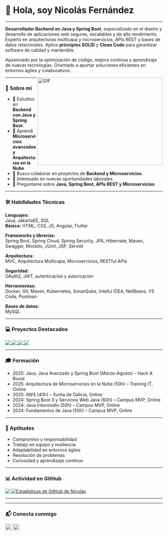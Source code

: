 

# 👋 Hola, soy Nicolás Fernández

---

**Desarrollador Backend en Java y Spring Boot**, especializado en el diseño y desarrollo de aplicaciones web seguras, escalables y de alto rendimiento.  
Experto en arquitecturas multicapa y microservicios, APIs REST y bases de datos relacionales. Aplico **principios SOLID** y **Clean Code** para garantizar software de calidad y mantenible.  

Apasionado por la optimización de código, mejora continua y aprendizaje de nuevas tecnologías. Orientado a aportar soluciones eficientes en entornos ágiles y colaborativos.

<img align="right" alt="GIF" src="https://owaisnoor.info/blog/wp-content/uploads/2019/03/maxresdefault.jpg" width="400" height="280" />

---

### 🚀 Sobre mí
- 🔭 Estudios en  **Backend con Java y Spring Boot**.  
- 🌱 Aprendi **Microservicios avanzados y Arquitecturas en la Nube**.  
- 👯 Busco colaborar en proyectos de **Backend y Microservicios**.  
- 🤔 Interesado en nuevas oportunidades laborales.  
- 💬 Pregúntame sobre **Java, Spring Boot, APIs REST y Microservicios**.  

---

### 🛠 Habilidades Técnicas

**Lenguajes:**  
Java, JakartaEE, SQL  
**Básico:** HTML, CSS, JS, Angular, Flutter  

**Frameworks y librerías:**  
Spring Boot, Spring Cloud, Spring Security, JPA, Hibernate, Maven, Swagger, Mockito, JUnit, JSP, Servlet  

**Arquitectura:**  
MVC, Arquitectura Multicapa, Microservicios, RESTful APIs  

**Seguridad:**  
OAuth2, JWT, autenticación y autorización  

**Herramientas:**  
Docker, Git, Maven, Kubernetes, SonarQube, IntelliJ IDEA, NetBeans, VS Code, Postman  

**Bases de datos:**  
MySQL  

---

### 💻 Proyectos Destacados

<a href="https://github.com/noarphelp/AgenciaViajes">
  <img align="center" src="https://github-readme-stats.vercel.app/api/pin/?username=noarphelp&repo=AgenciaViajes&theme=tokyonight" />
</a>

<a href="https://github.com/noarphelp/ContabilidadProductos">
  <img align="center" src="https://github-readme-stats.vercel.app/api/pin/?username=noarphelp&repo=ContabilidadProductos&theme=tokyonight" />
</a>

<a href="https://github.com/noarphelp/TocaTurno">
  <img align="center" src="https://github-readme-stats.vercel.app/api/pin/?username=noarphelp&repo=TocaTurno&theme=tokyonight" />
</a>

<a href="https://github.com/noarphelp/SmartMarket">
  <img align="center" src="https://github-readme-stats.vercel.app/api/pin/?username=noarphelp&repo=SmartMarket&theme=tokyonight" />
</a>

---

### 🎓 Formación

- 2025: Java, Java Avanzado y Spring Boot (Marzo–Agosto) – Hack A Boost  
- 2025: Arquitectura de Microservicios en la Nube (50h) – Training IT, Online  
- 2025: AWS (40h) – Xunta de Galicia, Online  
- 2024: Spring Boot 3 y Servicios Web Java (60h) – Campus MVP, Online  
- 2024: Java Intermedio (50h) – Campus MVP, Online  
- 2024: Fundamentos de Java (50h) – Campus MVP, Online  

---

### 🌟 Aptitudes

- Compromiso y responsabilidad  
- Trabajo en equipo y resiliencia  
- Adaptabilidad en entornos ágiles  
- Resolución de problemas  
- Curiosidad y aprendizaje continuo  

---

### 📊 Actividad en GitHub

<a href="https://github.com/noarphelp">
  <img align="left" src="https://github-readme-stats.vercel.app/api/top-langs/?username=noarphelp&theme=tokyonight" />
</a>

<a href="https://github.com/noarphelp">
  <img align="center" src="https://github-readme-stats.vercel.app/api?username=noarphelp&show_icons=true&theme=tokyonight&line_height=27" alt="Estadísticas de GitHub de Nicolás" />
</a>

---

---

### 📬 Conecta conmigo


<a href="https://github.com/noarphelp"><img align="left" alt="GitHub" width="22px" src="https://upload.wikimedia.org/wikipedia/commons/thumb/a/ae/Github-desktop-logo-symbol.svg/1024px-Github-desktop-logo-symbol.svg.png" /></a>
<a href="https://www.linkedin.com/in/nicolas-fernandez-2a4b18245/">
  <img align="left" alt="LinkedIn" width="22px" src="https://cdn.jsdelivr.net/gh/simple-icons/simple-icons/icons/linkedin.svg" />
</a>





